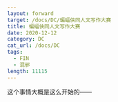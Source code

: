 ```yaml
---
layout: forward
target: /docs/DC/蝙蝠侠同人文写作大赛
title: 蝙蝠侠同人文写作大赛
date: 2020-12-12
category: DC
cat_url: /docs/DC
tags: 
  - FIN
  - 混邪
length: 11115
---
```


这个事情大概是这么开始的——
